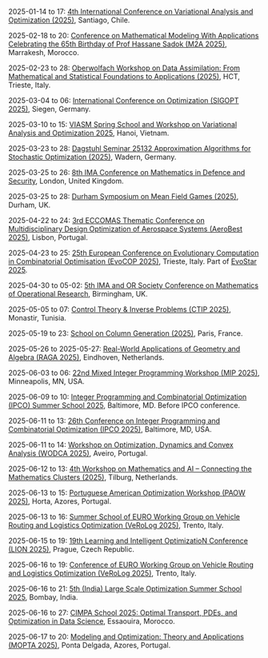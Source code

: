 2025-01-14 to 17: [4th International Conference on Variational Analysis and Optimization (2025)](https://eventos.cmm.uchile.cl/lopezcerda2025/ "Covers variational analysis, optimization theory, and applications. Key topics include nonsmooth optimization, variational inequalities, optimal control, and equilibrium problems, with a focus on mathematical modeling and computational methods for complex systems."), Santiago, Chile.

2025-02-18 to 20: [Conference on Mathematical Modeling With Applications Celebrating the 65th Birthday of Prof Hassane Sadok (M2A 2025)](https://www.m2a25-conference.ma/ "Explores mathematical modeling in applied mathematics, focusing on numerical analysis, linear algebra, and optimization. Topics include iterative methods, preconditioning techniques, and applications in scientific computing and engineering."), Marrakesh, Morocco.

2025-02-23 to 28: [Oberwolfach Workshop on Data Assimilation: From Mathematical and Statistical Foundations to Applications (2025)](https://www.mfo.de/occasion/2509a/www_view "This workshop explores data assimilation, blending mathematical and statistical foundations. Topics include Kalman filtering, variational methods, and Bayesian inference for state estimation. Applications span meteorology, oceanography, and engineering, emphasizing robust algorithms for integrating noisy data into predictive models."), HCT, Trieste, Italy.

2025-03-04 to 06: [International Conference on Optimization (SIGOPT 2025)](https://sigopt2025.uni-siegen.de "SIGOPT 2025 explores optimization, focusing on linear and nonlinear programming, combinatorial optimization, and stochastic optimization. Topics include interior-point methods, heuristic algorithms, and applications in logistics, energy, and machine learning, emphasizing efficient computational strategies for complex problems."), Siegen, Germany.

2025-03-10 to 15: [VIASM Spring School and Workshop on Variational Analysis and Optimization 2025](https://viasm.edu.vn/hdkh/ICOVAO-2025 "Explores variational analysis and optimization. Topics include convex optimization, variational inequalities, and computational methods for mathematical modeling and applications."), Hanoi, Vietnam.

2025-03-23 to 28: [Dagstuhl Seminar 25132 Approximation Algorithms for Stochastic Optimization (2025)](https://www.dagstuhl.de/25132 "This seminar explores approximation algorithms for stochastic optimization, covering randomized algorithms, online optimization, and robust optimization. Topics include Markov decision processes, stochastic programming, and applications in scheduling, logistics, and machine learning, emphasizing efficient algorithmic strategies."), Wadern, Germany.

2025-03-25 to 26: [8th IMA Conference on Mathematics in Defence and Security](https://ima.org.uk/26135/8th-ima-conference-on-mathematics-in-defence-and-security-mathematics-for-decision-support/ "The conference explores mathematical methods for defense and security, with applications in physics. Topics include optimization, cryptography, and data analysis for decision support. Discussions cover modeling for sensor systems and cybersecurity, emphasizing mathematical techniques for physical and computational security."), London, United Kingdom.

2025-03-25 to 28: [Durham Symposium on Mean Field Games (2025)](https://www.maths.dur.ac.uk/users/alpar.r.meszaros/web_DSMFG/2025_03_DSMFG.html "This symposium focuses on mean field games, covering stochastic control, partial differential equations, and game theory. Topics include Nash equilibria, large population dynamics, and applications in economics, crowd modeling, and energy systems, emphasizing mathematical modeling of collective behavior."), Durham, UK.

2025-04-22 to 24: [3rd ECCOMAS Thematic Conference on Multidisciplinary Design Optimization of Aerospace Systems (AeroBest 2025)](https://aerobest.idmec.tecnico.ulisboa.pt/ "AeroBest 2025 focuses on multidisciplinary design optimization in aerospace, covering shape optimization, topology optimization, and multi-fidelity modeling. Topics include aerodynamics, structural design, and applications in aircraft and spacecraft, emphasizing computational optimization for performance and efficiency."), Lisbon, Portugal.

2025-04-23 to 25: [25th European Conference on Evolutionary Computation in Combinatorial Optimisation (EvoCOP 2025)](https://evostar.org/2025/evocop/ "EvoCOP 2025 focuses on evolutionary computation for combinatorial optimization, covering genetic algorithms, swarm intelligence, and metaheuristics. Topics include scheduling, routing, and graph-based problems, with applications in logistics and network design, emphasizing bio-inspired optimization techniques."), Trieste, Italy. Part of [EvoStar 2025](https://evostar.org/2025/).

2025-04-30 to 05-02: [5th IMA and OR Society Conference on Mathematics of Operational Research](https://ima.org.uk/24367/5th-ima-and-or-society-conference-on-mathematics-of-operational-research/ "This conference explores mathematics in operational research, covering linear programming, stochastic optimization, and game theory. Topics include supply chain optimization, scheduling, and decision-making under uncertainty, with applications in logistics and healthcare, emphasizing mathematical modeling."), Birmingham, UK.

2025-05-05 to 07: [Control Theory & Inverse Problems (CTIP 2025)](https://ctip25.sciencesconf.org/?lang=en "Focuses on control theory and inverse problems, exploring mathematical modeling and computational techniques. Topics include optimal control, parameter estimation, and applications in imaging and engineering."), Monastir, Tunisia.

2025-05-19 to 23: [School on Column Generation (2025)](https://www.gerad.ca/colloques/ColumnGeneration2025/ "Focuses on column generation techniques in optimization. Topics include linear programming, large-scale optimization, and applications in scheduling and resource allocation."), Paris, France.

2025-05-26 to 2025-05-27: [Real-World Applications of Geometry and Algebra (RAGA 2025)](https://www.tue.nl/en/our-university/calendar-and-events/2025/05/real-world-applications-of-geometry-and-algebra-raga-2025/ "RAGA 2025 explores real-world applications of geometry and algebra. Topics include optimization, coding theory, and geometric modeling. Discussions cover applications in quantum computing, cryptography, and machine learning, emphasizing practical algebraic and geometric techniques."), Eindhoven, Netherlands.

2025-06-03 to 06: [22nd Mixed Integer Programming Workshop (MIP 2025)](https://www.mixedinteger.org/2025/ "MIP 2025 focuses on mixed integer programming, covering optimization algorithms, branch-and-cut methods, and integer constraints. Topics include scheduling, logistics, and machine learning applications, emphasizing computational techniques for solving complex combinatorial optimization problems."), Minneapolis, MN, USA.

2025-06-09 to 10: [Integer Programming and Combinatorial Optimization (IPCO) Summer School 2025](https://ipco25.cs.jhu.edu/summerschool/ "Focuses on integer programming and combinatorial optimization. Topics include linear programming, graph algorithms, and applications in operations research and computer science."), Baltimore, MD. Before IPCO conference.

2025-06-11 to 13: [26th Conference on Integer Programming and Combinatorial Optimization (IPCO 2025)](https://ipco25.cs.jhu.edu "IPCO 2025 focuses on integer programming and combinatorial optimization, covering polyhedral combinatorics, cutting planes, and approximation algorithms. Topics include network optimization, scheduling, and applications in logistics, emphasizing rigorous optimization techniques."), Baltimore, MD, USA.

2025-06-11 to 14: [Workshop on Optimization, Dynamics and Convex Analysis (WODCA 2025)](https://sites.google.com/view/wodca2025 "WODCA focuses on optimization, dynamics, and convex analysis, covering convex optimization, dynamical systems, and numerical methods. Topics include gradient flows, optimal control, and applications in machine learning, emphasizing mathematical tools for optimization and dynamics."), Aveiro, Portugal.

2025-06-12 to 13: [4th Workshop on Mathematics and AI – Connecting the Mathematics Clusters (2025)](https://aimath.nl/index.php/2025/03/13/4th-aim-cluster-event-tilburg/ "This workshop explores mathematics and AI, focusing on algebraic methods, optimization, and probabilistic models. Topics include graph neural networks, mathematical foundations of deep learning, and applications in data science, emphasizing interdisciplinary mathematical AI research."), Tilburg, Netherlands.

2025-06-13 to 15: [Portuguese American Optimization Workshop (PAOW 2025)](https://coral.ise.lehigh.edu/paow/ "PAOW 2025 focuses on optimization, covering linear programming, stochastic optimization, and metaheuristics. Topics include network optimization, energy systems, and applications in logistics, emphasizing collaborative research and computational strategies for optimization problems."), Horta, Azores, Portugal.

2025-06-13 to 16: [Summer School of EURO Working Group on Vehicle Routing and Logistics Optimization (VeRoLog 2025)](https://verolog2025.unitn.it/ "Focuses on vehicle routing and logistics optimization. Topics include algorithmic techniques, combinatorial optimization, and practical applications in transportation and supply chain management."), Trento, Italy.

2025-06-15 to 19: [19th Learning and Intelligent OptimizatioN Conference (LION 2025)](https://lion19.org "LION 2025 focuses on intelligent optimization, covering metaheuristics, machine learning-based optimization, and evolutionary algorithms. Topics include combinatorial optimization, constraint programming, and applications in logistics and scheduling, emphasizing hybrid approaches for solving complex optimization problems."), Prague, Czech Republic.

2025-06-16 to 19: [Conference of EURO Working Group on Vehicle Routing and Logistics Optimization (VeRoLog 2025)](https://verolog2025.unitn.it/ "Covers vehicle routing and logistics optimization. Topics include routing algorithms, scheduling, and computational methods for logistics and transportation systems."), Trento, Italy.

2025-06-16 to 21: [5th (India) Large Scale Optimization Summer School 2025](https://www.ieor.iitb.ac.in/lso2025/ "Covers large-scale optimization techniques. Topics include algorithmic optimization, computational methods, and applications in operations research, logistics, and data science."), Bombay, India.

2025-06-16 to 27: [CIMPA School 2025: Optimal Transport, PDEs, and Optimization in Data Science](https://cvgmt.sns.it/event/971/ "The school trains researchers in optimal transport, PDEs, and optimization for data science, with physics applications. Topics include Wasserstein metrics, gradient flows, and machine learning. Lectures cover techniques for cosmological data analysis and fluid dynamics modeling."), Essaouira, Morocco.

2025-06-17 to 20: [Modeling and Optimization: Theory and Applications (MOPTA 2025)](https://coral.ise.lehigh.edu/mopta2025/ "MOPTA 2025 explores modeling and optimization, covering linear programming, stochastic optimization, and machine learning. Topics include supply chain optimization, energy systems, and operations research applications, emphasizing theoretical and applied optimization."), Ponta Delgada, Azores, Portugal.

